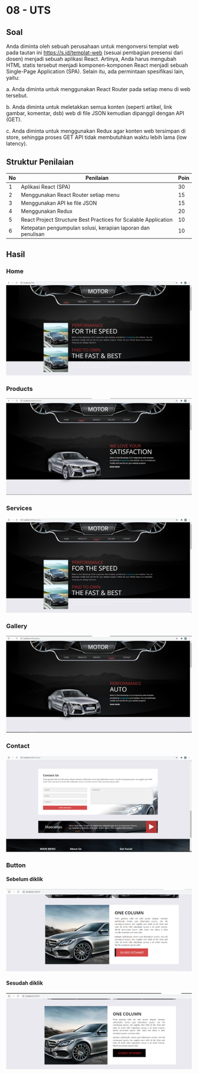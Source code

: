 # 08 - UTS

## Soal

Anda diminta oleh sebuah perusahaan untuk mengonversi templat web pada tautan ini
https://s.id/templat-web (sesuai pembagian presensi dari dosen) menjadi sebuah aplikasi React.
Artinya, Anda harus mengubah HTML statis tersebut menjadi komponen-komponen React menjadi
sebuah Single-Page Application (SPA). Selain itu, ada permintaan spesifikasi lain, yaitu:

a. Anda diminta untuk menggunakan React Router pada setiap menu di web tersebut.

b. Anda diminta untuk meletakkan semua konten (seperti artikel, link gambar, komentar, dsb)
web di file JSON kemudian dipanggil dengan API (GET).

c. Anda diminta untuk menggunakan Redux agar konten web tersimpan di store, sehingga
proses GET API tidak membutuhkan waktu lebih lama (low latency).

## Struktur Penilaian

| No | Penilaian | Poin |
|--|--|--|
| 1 | Aplikasi React (SPA) | 30 |
| 2 | Menggunakan React Router setiap menu | 15 |
| 3 | Menggunakan API ke file JSON | 15 |
| 4 | Menggunakan Redux | 20 |
| 5 | React Project Structure Best Practices for Scalable Application | 10 |
| 6 | Ketepatan pengumpulan solusi, kerapian laporan dan penulisan | 10 | 

## Hasil 

### Home

![contoh gambar](img/home1.PNG)

### Products

![contoh gambar](img/produk.PNG)

### Services

![contoh gambar](img/servis1.PNG)

### Gallery

![contoh gambar](img/galeri1.PNG)

### Contact

![contoh gambar](img/kontak.PNG)

### Button

#### Sebelum diklik

![contoh gambar](img/sebelum.PNG)

#### Sesudah diklik

![contoh gambar](img/sesudah.PNG)


